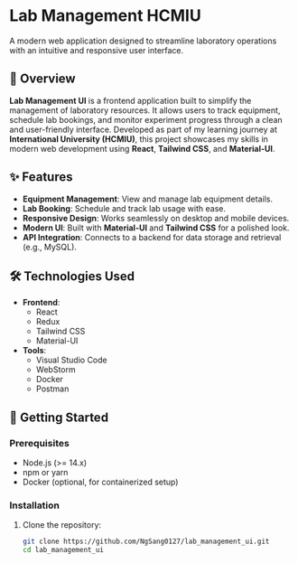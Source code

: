 #  Lab Management HCMIU

A modern web application designed to streamline laboratory operations with an intuitive and responsive user interface.

## 📖 Overview

**Lab Management UI** is a frontend application built to simplify the management of laboratory resources. It allows users to track equipment, schedule lab bookings, and monitor experiment progress through a clean and user-friendly interface. Developed as part of my learning journey at **International University (HCMIU)**, this project showcases my skills in modern web development using **React**, **Tailwind CSS**, and **Material-UI**.

## ✨ Features

- **Equipment Management**: View and manage lab equipment details.
- **Lab Booking**: Schedule and track lab usage with ease.
- **Responsive Design**: Works seamlessly on desktop and mobile devices.
- **Modern UI**: Built with **Material-UI** and **Tailwind CSS** for a polished look.
- **API Integration**: Connects to a backend for data storage and retrieval (e.g., MySQL).

## 🛠️ Technologies Used

- **Frontend**:
  - React
  - Redux
  - Tailwind CSS
  - Material-UI
- **Tools**:
  - Visual Studio Code
  - WebStorm
  - Docker
  - Postman

## 🚀 Getting Started

### Prerequisites
- Node.js (>= 14.x)
- npm or yarn
- Docker (optional, for containerized setup)

### Installation
1. Clone the repository:
   ```bash
   git clone https://github.com/NgSang0127/lab_management_ui.git
   cd lab_management_ui
